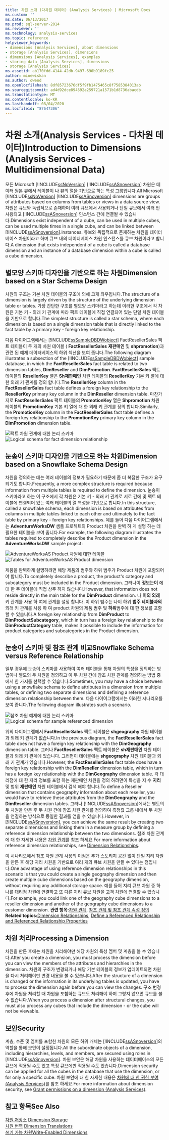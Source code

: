 ```yaml
---
title: 차원 소개 (다차원 데이터) (Analysis Services) | Microsoft Docs
ms.custom: ''
ms.date: 06/13/2017
ms.prod: sql-server-2014
ms.reviewer: ''
ms.technology: analysis-services
ms.topic: reference
helpviewer_keywords:
- dimensions [Analysis Services], about dimensions
- storage [Analysis Services], dimensions
- dimensions [Analysis Services], examples
- storing data [Analysis Services], dimensions
- storage [Analysis Services]
ms.assetid: ab170fdd-4144-42db-9497-690b9189fc25
author: minewiskan
ms.author: owend
ms.openlocfilehash: 8df85723676df5f9fb1475465c8f7585384013ab
ms.sourcegitcommit: ad4d92dce894592a259721a1571b1d8736abacdb
ms.translationtype: MT
ms.contentlocale: ko-KR
ms.lasthandoff: 08/04/2020
ms.locfileid: "87647306"
---
```

# <a name="introduction-to-dimensions-analysis-services---multidimensional-data"></a><span data-ttu-id="2c681-102">차원 소개(Analysis Services - 다차원 데이터)</span><span class="sxs-lookup"><span data-stu-id="2c681-102">Introduction to Dimensions (Analysis Services - Multidimensional Data)</span></span>
  <span data-ttu-id="2c681-103">모든 Microsoft [!INCLUDE[ssNoVersion](../../includes/ssnoversion-md.md)] [!INCLUDE[ssASnoversion](../../includes/ssasnoversion-md.md)] 차원은 데이터 원본 뷰에서 테이블이 나 뷰의 열을 기반으로 하는 특성 그룹입니다.</span><span class="sxs-lookup"><span data-stu-id="2c681-103">All Microsoft [!INCLUDE[ssNoVersion](../../includes/ssnoversion-md.md)] [!INCLUDE[ssASnoversion](../../includes/ssasnoversion-md.md)] dimensions are groups of attributes based on columns from tables or views in a data source view.</span></span> <span data-ttu-id="2c681-104">차원은 큐브와 독립적으로 존재하며 여러 큐브에서 사용되거나 단일 큐브에서 여러 번 사용되고 [!INCLUDE[ssASnoversion](../../includes/ssasnoversion-md.md)] 인스턴스 간에 연결될 수 있습니다.</span><span class="sxs-lookup"><span data-stu-id="2c681-104">Dimensions exist independent of a cube, can be used in multiple cubes, can be used multiple times in a single cube, and can be linked between [!INCLUDE[ssASnoversion](../../includes/ssasnoversion-md.md)].instances.</span></span> <span data-ttu-id="2c681-105">큐브와 독립적으로 존재하는 차원을 데이터베이스 차원이라고 하며 큐브 내의 데이터베이스 차원 인스턴스를 큐브 차원이라고 합니다.</span><span class="sxs-lookup"><span data-stu-id="2c681-105">A dimension that exists independent of a cube is called a database dimension and an instance of a database dimension within a cube is called a cube dimension.</span></span>  
  
## <a name="dimension-based-on-a-star-schema-design"></a><span data-ttu-id="2c681-106">별모양 스키마 디자인을 기반으로 하는 차원</span><span class="sxs-lookup"><span data-stu-id="2c681-106">Dimension based on a Star Schema Design</span></span>  
 <span data-ttu-id="2c681-107">차원의 구조는 기본 차원 테이블의 구조에 의해 크게 좌우됩니다.</span><span class="sxs-lookup"><span data-stu-id="2c681-107">The structure of a dimension is largely driven by the structure of the underlying dimension table or tables.</span></span> <span data-ttu-id="2c681-108">가장 간단한 구조를 별모양 스키마라고 하는데 이러한 구조에서 각 차원은 기본 키 - 외래 키 관계에 따라 팩트 테이블에 직접 연결되어 있는 단일 차원 테이블을 기반으로 합니다.</span><span class="sxs-lookup"><span data-stu-id="2c681-108">The simplest structure is called a star schema, where each dimension is based on a single dimension table that is directly linked to the fact table by a primary key - foreign key relationship.</span></span>  
  
 <span data-ttu-id="2c681-109">다음 다이어그램에서는 [!INCLUDE[ssSampleDBDWobject](../../includes/sssampledbdwobject-md.md)] FactResellerSales 팩트 테이블이 두 개의 차원 테이블 ( **FactResellerSales** **재판매인** 및 **shpromotion**)과 관련 된 예제 데이터베이스의 하위 섹션을 보여 줍니다.</span><span class="sxs-lookup"><span data-stu-id="2c681-109">The following diagram illustrates a subsection of the [!INCLUDE[ssSampleDBDWobject](../../includes/sssampledbdwobject-md.md)] sample database, in which the **FactResellerSales** fact table is related to two dimension tables, **DimReseller** and **DimPromotion**.</span></span> <span data-ttu-id="2c681-110">**FactResellerSales** 팩트 테이블의 **ResellerKey** 열은 **Sh재판매인** 차원 테이블의 **ResellerKey** 기본 키 열에 대 한 외래 키 관계를 정의 합니다.</span><span class="sxs-lookup"><span data-stu-id="2c681-110">The **ResellerKey** column in the **FactResellerSales** fact table defines a foreign key relationship to the **ResellerKey** primary key column in the **DimReseller** dimension table.</span></span> <span data-ttu-id="2c681-111">마찬가지로 **FactResellerSales** 팩트 테이블의 **PromotionKey** 열은 **Shpromotion** 차원 테이블의 **PromotionKey** 기본 키 열에 대 한 외래 키 관계를 정의 합니다.</span><span class="sxs-lookup"><span data-stu-id="2c681-111">Similarly, the **PromotionKey** column in the **FactResellerSales** fact table defines a foreign key relationship to the **PromotionKey** primary key column in the **DimPromotion** dimension table.</span></span>  
  
 <span data-ttu-id="2c681-112">![팩트 차원 관계에 대한 논리 스키마](../../analysis-services/dev-guide/media/dimfactrelationship.gif "팩트 차원 관계에 대한 논리 스키마")</span><span class="sxs-lookup"><span data-stu-id="2c681-112">![Logical schema for fact dimension relationship](../../analysis-services/dev-guide/media/dimfactrelationship.gif "Logical schema for fact dimension relationship")</span></span>  
  
## <a name="dimension-based-on-a-snowflake-schema-design"></a><span data-ttu-id="2c681-113">눈송이 스키마 디자인을 기반으로 하는 차원</span><span class="sxs-lookup"><span data-stu-id="2c681-113">Dimension based on a Snowflake Schema Design</span></span>  
 <span data-ttu-id="2c681-114">차원을 정의하는 데는 여러 테이블의 정보가 필요하기 때문에 좀 더 복잡한 구조가 요구되기도 합니다.</span><span class="sxs-lookup"><span data-stu-id="2c681-114">Frequently, a more complex structure is required because information from multiple tables is required to define the dimension.</span></span> <span data-ttu-id="2c681-115">눈송이 스키마라고 하는 이 구조에서 각 차원은 기본 키 - 외래 키 관계로 서로 간에 및 팩트 테이블에 연결되어 있는 여러 테이블의 열 특성을 기반으로 합니다.</span><span class="sxs-lookup"><span data-stu-id="2c681-115">In this structure, called a snowflake schema, each dimension is based on attributes from columns in multiple tables linked to each other and ultimately to the fact table by primary key - foreign key relationships.</span></span> <span data-ttu-id="2c681-116">예를 들어 다음 다이어그램에서는 **AdventureWorksDW** 샘플 프로젝트의 Product 차원을 완벽 하 게 설명 하는 데 필요한 테이블을 보여 줍니다.</span><span class="sxs-lookup"><span data-stu-id="2c681-116">For example, the following diagram illustrates the tables required to completely describe the Product dimension in the **AdventureWorksDW** sample project:</span></span>  
  
 <span data-ttu-id="2c681-117">![AdventureWorksAS Product 차원에 대한 테이블](../../analysis-services/dev-guide/media/dimproduct.gif "AdventureWorksAS Product 차원에 대한 테이블")</span><span class="sxs-lookup"><span data-stu-id="2c681-117">![Tables for AdventureWorksAS Product dimension](../../analysis-services/dev-guide/media/dimproduct.gif "Tables for AdventureWorksAS Product dimension")</span></span>  
  
 <span data-ttu-id="2c681-118">제품을 완벽하게 설명하려면 해당 제품의 범주와 하위 범주가 Product 차원에 포함되어야 합니다.</span><span class="sxs-lookup"><span data-stu-id="2c681-118">To completely describe a product, the product's category and subcategory must be included in the Product dimension.</span></span> <span data-ttu-id="2c681-119">그러나이 **정보는이** 에 대 한 주 테이블에 직접 상주 하지 않습니다.</span><span class="sxs-lookup"><span data-stu-id="2c681-119">However, that information does not reside directly in the main table for the **DimProduct** dimension.</span></span> <span data-ttu-id="2c681-120">나 **이의 외래** 키 관계를 사용 하 여에 관계를 설정 합니다 .이 하위 범주는 나이 하위 **범주 테이블과의** 외래 키 관계를 사용 하 여 product 차원의 제품 범주 및 **하위**범주에 대 한 정보를 포함할 수 있습니다.</span><span class="sxs-lookup"><span data-stu-id="2c681-120">A foreign key relationship from **DimProduct** to **DimProductSubcategory**, which in turn has a foreign key relationship to the **DimProductCategory** table, makes it possible to include the information for product categories and subcategories in the Product dimension.</span></span>  
  
## <a name="snowflake-schema-versus-reference-relationship"></a><span data-ttu-id="2c681-121">눈송이 스키마 및 참조 관계 비교</span><span class="sxs-lookup"><span data-stu-id="2c681-121">Snowflake Schema versus Reference Relationship</span></span>  
 <span data-ttu-id="2c681-122">일부 경우에 눈송이 스키마를 사용하여 여러 테이블을 통해 차원의 특성을 정의하는 방법이나 별도의 두 차원을 정의하고 이 두 차원 간에 참조 차원 관계를 정의하는 방법 중에서 한 가지를 선택할 수 있습니다.</span><span class="sxs-lookup"><span data-stu-id="2c681-122">Sometimes, you may have a choice between using a snowflake schema to define attributes in a dimension from multiple tables, or defining two separate dimensions and defining a reference dimension relationship between them.</span></span> <span data-ttu-id="2c681-123">다음 다이어그램에서는 이러한 시나리오를 보여 줍니다.</span><span class="sxs-lookup"><span data-stu-id="2c681-123">The following diagram illustrates such a scenario.</span></span>  
  
 <span data-ttu-id="2c681-124">![참조 차원 예제에 대한 논리 스키마](../../analysis-services/dev-guide/media/dimindirect.gif "참조 차원 예제에 대한 논리 스키마")</span><span class="sxs-lookup"><span data-stu-id="2c681-124">![Logical schema for sample referenced dimension](../../analysis-services/dev-guide/media/dimindirect.gif "Logical schema for sample referenced dimension")</span></span>  
  
 <span data-ttu-id="2c681-125">위의 다이어그램에서 **FactResellerSales** 팩트 테이블은 **shgeography** 차원 테이블과 외래 키 관계가 없습니다.</span><span class="sxs-lookup"><span data-stu-id="2c681-125">In the previous diagram, the **FactResellerSales** fact table does not have a foreign key relationship with the **DimGeography** dimension table.</span></span> <span data-ttu-id="2c681-126">그러나 **FactResellerSales** 팩트 테이블은 **sh재판매인** 차원 테이블과 외래 키 관계에 있습니다. 그러면이 테이블에는 **shgeography** 차원 테이블과 외래 키 관계가 있습니다.</span><span class="sxs-lookup"><span data-stu-id="2c681-126">However, the **FactResellerSales** fact table does have a foreign key relationship with the **DimReseller** dimension table, which in turn has a foreign key relationship with the **DimGeography** dimension table.</span></span> <span data-ttu-id="2c681-127">각 대리점에 대 한 지리 정보를 포함 하는 재판매인 차원을 정의 하려면이 특성을 지 수 **지리** 및 범위 **재판매인** 차원 테이블에서 검색 해야 합니다.</span><span class="sxs-lookup"><span data-stu-id="2c681-127">To define a Reseller dimension that contains geography information about each reseller, you would have to retrieve these attributes from the **DimGeography** and the **DimReseller** dimension tables.</span></span> <span data-ttu-id="2c681-128">그러나 [!INCLUDE[ssASnoversion](../../includes/ssasnoversion-md.md)]에서는 별도의 두 차원을 만든 후 두 차원 간에 참조 차원 관계를 정의하여 측정값 그룹 내에서 두 차원을 연결하는 방식으로 동일한 결과를 얻을 수 있습니다.</span><span class="sxs-lookup"><span data-stu-id="2c681-128">However, in [!INCLUDE[ssASnoversion](../../includes/ssasnoversion-md.md)], you can achieve the same result by creating two separate dimensions and linking them in a measure group by defining a reference dimension relationship between the two dimensions.</span></span> <span data-ttu-id="2c681-129">참조 차원 관계에 대 한 자세한 내용은 [차원 관계](../multidimensional-models-olap-logical-cube-objects/dimension-relationships.md)를 참조 하세요.</span><span class="sxs-lookup"><span data-stu-id="2c681-129">For more information about reference dimension relationships, see [Dimension Relationships](../multidimensional-models-olap-logical-cube-objects/dimension-relationships.md).</span></span>  
  
 <span data-ttu-id="2c681-130">이 시나리오에서 참조 차원 관계 사용의 이점은 추가 스토리지 공간 없이 단일 지리 차원을 만든 후 해당 지리 차원을 기반으로 여러 개의 큐브 차원을 만들 수 있다는 점입니다.</span><span class="sxs-lookup"><span data-stu-id="2c681-130">One advantage of using reference dimension relationships in this scenario is that you could create a single geography dimension and then create multiple cube dimensions based on the geography dimension, without requiring any additional storage space.</span></span> <span data-ttu-id="2c681-131">예를 들어 지리 큐브 차원 중 하나를 대리점 차원에 연결하고 또 다른 지리 큐브 차원을 고객 차원에 연결할 수 있습니다.</span><span class="sxs-lookup"><span data-stu-id="2c681-131">For example, you could link one of the geography cube dimensions to a reseller dimension and another of the geography cube dimensions to a customer dimension.</span></span> <span data-ttu-id="2c681-132">**관련 항목:**[차원 관계](../multidimensional-models-olap-logical-cube-objects/dimension-relationships.md), [참조 관계 및 참조 관계 속성 정의](../multidimensional-models/define-a-referenced-relationship-and-referenced-relationship-properties.md)</span><span class="sxs-lookup"><span data-stu-id="2c681-132">**Related topics:**[Dimension Relationships](../multidimensional-models-olap-logical-cube-objects/dimension-relationships.md), [Define a Referenced Relationship and Referenced Relationship Properties](../multidimensional-models/define-a-referenced-relationship-and-referenced-relationship-properties.md)</span></span>  
  
## <a name="processing-a-dimension"></a><span data-ttu-id="2c681-133">차원 처리</span><span class="sxs-lookup"><span data-stu-id="2c681-133">Processing a Dimension</span></span>  
 <span data-ttu-id="2c681-134">차원을 만든 후에는 차원을 처리해야만 해당 차원의 특성 멤버 및 계층을 볼 수 있습니다.</span><span class="sxs-lookup"><span data-stu-id="2c681-134">After you create a dimension, you must process the dimension before you can view the members of the attributes and hierarchies in the dimension.</span></span> <span data-ttu-id="2c681-135">차원의 구조가 변경되거나 해당 기본 테이블의 정보가 업데이트되면 차원을 다시 처리해야만 변경 내용을 볼 수 있습니다.</span><span class="sxs-lookup"><span data-stu-id="2c681-135">After the structure of a dimension is changed or the information in its underlying tables is updated, you have to process the dimension again before you can view the changes.</span></span> <span data-ttu-id="2c681-136">구조 변경 후에 차원을 처리할 때 차원을 포함하는 큐브도 처리해야 하며 그렇지 않으면 큐브를 볼 수 없습니다.</span><span class="sxs-lookup"><span data-stu-id="2c681-136">When you process a dimension after structural changes, you must also process any cubes that include the dimension - or the cube will not be viewable.</span></span>  
  
## <a name="security"></a><span data-ttu-id="2c681-137">보안</span><span class="sxs-lookup"><span data-stu-id="2c681-137">Security</span></span>  
 <span data-ttu-id="2c681-138">계층, 수준 및 멤버를 포함한 차원의 모든 하위 개체는 [!INCLUDE[ssASnoversion](../../includes/ssasnoversion-md.md)]의 역할을 통해 보안이 설정됩니다.</span><span class="sxs-lookup"><span data-stu-id="2c681-138">All the subordinate objects of a dimension, including hierarchies, levels, and members, are secured using roles in [!INCLUDE[ssASnoversion](../../includes/ssasnoversion-md.md)].</span></span> <span data-ttu-id="2c681-139">차원 보안은 해당 차원을 사용하는 데이터베이스의 모든 큐브에 적용될 수도 있고 특정 큐브에만 적용될 수도 있습니다.</span><span class="sxs-lookup"><span data-stu-id="2c681-139">Dimension security can be applied for all the cubes in the database that use the dimension, or for only a specific cube.</span></span> <span data-ttu-id="2c681-140">차원 보안에 대 한 자세한 내용은 [차원에 대 한 권한 부여 &#40;Analysis Services&#41;](../multidimensional-models/grant-permissions-on-a-dimension-analysis-services.md)를 참조 하세요.</span><span class="sxs-lookup"><span data-stu-id="2c681-140">For more information about dimension security, see [Grant permissions on a dimension &#40;Analysis Services&#41;](../multidimensional-models/grant-permissions-on-a-dimension-analysis-services.md).</span></span>  
  
## <a name="see-also"></a><span data-ttu-id="2c681-141">참고 항목</span><span class="sxs-lookup"><span data-stu-id="2c681-141">See Also</span></span>  
 <span data-ttu-id="2c681-142">[차원 저장소](../multidimensional-models-olap-logical-dimension-objects/dimensions-storage.md) </span><span class="sxs-lookup"><span data-stu-id="2c681-142">[Dimension Storage](../multidimensional-models-olap-logical-dimension-objects/dimensions-storage.md) </span></span>  
 <span data-ttu-id="2c681-143">[차원 번역](../multidimensional-models-olap-logical-dimension-objects/dimension-translations.md) </span><span class="sxs-lookup"><span data-stu-id="2c681-143">[Dimension Translations](../multidimensional-models-olap-logical-dimension-objects/dimension-translations.md) </span></span>  
 [<span data-ttu-id="2c681-144">쓰기 가능 차원</span><span class="sxs-lookup"><span data-stu-id="2c681-144">Write-Enabled Dimensions</span></span>](../multidimensional-models-olap-logical-dimension-objects/write-enabled-dimensions.md)  
  
  
